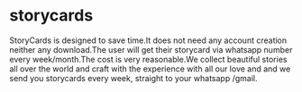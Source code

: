 # storycards
StoryCards is designed to save time.It does not need any account creation
neither any download.The user will get their storycard via whatsapp number
every week/month.The cost is very reasonable.We collect beautiful stories 
all over the world and craft with the experience with
all our love and and we send you storycards every week, straight to your
whatsapp /gmail.
